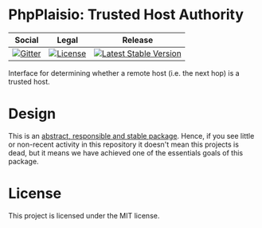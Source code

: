 # PhpPlaisio: Trusted Host Authority

<table>
<thead>
<tr>
<th>Social</th>
<th>Legal</th>
<th>Release</th>
</tr>
</thead>
<tbody>
<tr>
<td>
<a href="https://gitter.im/PhpPlaisio/PhpPlaisio"><img src="https://badges.gitter.im/PhpPlaisio/PhpPlaisio.svg" alt="Gitter"/></a>
</td>
<td>
<a href="https://packagist.org/packages/plaisio/trusted-host-authority"><img src="https://poser.pugx.org/plaisio/trusted-host-authority/license" alt="License"/></a>
</td>
<td>
<a href="https://packagist.org/packages/plaisio/trusted-host-authority"><img src="https://poser.pugx.org/plaisio/trusted-host-authority/v/stable" alt="Latest Stable Version"/></a>
</td>
</tr>
</tbody>
</table>

Interface for determining whether a remote host (i.e. the next hop) is a trusted host.

# Design

This is an [abstract, responsible and stable package](https://matthiasnoback.nl/book/principles-of-package-design/).
Hence, if you see little or non-recent activity in this repository it doesn't mean this projects is dead, but it means
we have achieved one of the essentials goals of this package.

# License

This project is licensed under the MIT license.
